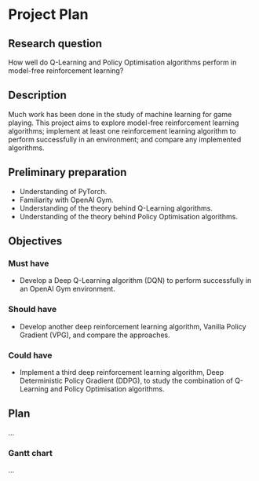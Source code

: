# Project Plan

## Research question

How well do Q-Learning and Policy Optimisation algorithms perform in model-free reinforcement learning?

## Description

Much work has been done in the study of machine learning for game playing. This project aims to explore model-free reinforcement learning algorithms; implement at least one reinforcement learning algorithm to perform successfully in an environment; and compare any implemented algorithms.

## Preliminary preparation 

- Understanding of PyTorch.
- Familiarity with OpenAI Gym.
- Understanding of the theory behind Q-Learning algorithms.
- Understanding of the theory behind Policy Optimisation algorithms.

## Objectives

### Must have

- Develop a Deep Q-Learning algorithm (DQN) to perform successfully in an OpenAI Gym environment.

### Should have

- Develop another deep reinforcement learning algorithm, Vanilla Policy Gradient (VPG), and compare the approaches.

### Could have

- Implement a third deep reinforcement learning algorithm, Deep Deterministic Policy Gradient (DDPG), to study the combination of Q-Learning and Policy Optimisation algorithms.

## Plan

...

### Gantt chart

...